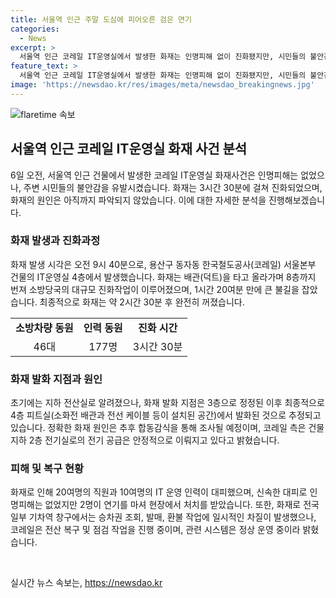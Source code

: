 ```yaml
---
title: 서울역 인근 주말 도심에 피어오른 검은 연기
categories:
  - News
excerpt: >
  서울역 인근 코레일 IT운영실에서 발생한 화재는 인명피해 없이 진화됐지만, 시민들의 불안감은 높아졌다. 30분 동안 번진 불길은 3시간 30분 동안 끝내진 뒤 완전히 꺼졌다. 화재로 20여명의 직원과 10여명의 IT운영 인력은 신속히 대피했지만, 2명은 연기를 마셔 치료 받았다. 이에 따른 열차 운행에도 일부 영향이 있었으나, 코레일은 전산 복구와 각종 조치를 통해 수습 중이라고 밝혔다.
feature_text: >
  서울역 인근 코레일 IT운영실에서 발생한 화재는 인명피해 없이 진화됐지만, 시민들의 불안감은 높아졌다. 30분 동안 번진 불길은 3시간 30분 동안 끝내진 뒤 완전히 꺼졌다. 화재로 20여명의 직원과 10여명의 IT운영 인력은 신속히 대피했지만, 2명은 연기를 마셔 치료 받았다. 이에 따른 열차 운행에도 일부 영향이 있었으나, 코레일은 전산 복구와 각종 조치를 통해 수습 중이라고 밝혔다.
image: 'https://newsdao.kr/res/images/meta/newsdao_breakingnews.jpg'
---
```


<p><img src="https://newsdao.kr/res/images/meta/newsdao_breakingnews.jpg" alt="flaretime 속보" /></p>

<h2 data-ke-size="size26">서울역 인근 코레일 IT운영실 화재 사건 분석</h2>

<p data-ke-size="size16">6일 오전, 서울역 인근 건물에서 발생한 코레일 IT운영실 화재사건은 인명피해는 없었으나, 주변 시민들의 불안감을 유발시켰습니다. 화재는 3시간 30분에 걸쳐 진화되었으며, 화재의 원인은 아직까지 파악되지 않았습니다. 이에 대한 자세한 분석을 진행해보겠습니다.</p>

<h3 data-ke-size="size21">화재 발생과 진화과정</h3>

<p data-ke-size="size16">화재 발생 시각은 오전 9시 40분으로, 용산구 동자동 한국철도공사(코레일) 서울본부 건물의 IT운영실 4층에서 발생했습니다. 화재는 배관(덕트)을 타고 올라가며 8층까지 번져 소방당국의 대규모 진화작업이 이루어졌으며, 1시간 20여분 만에 큰 불길을 잡았습니다. 최종적으로 화재는 약 2시간 30분 후 완전히 꺼졌습니다.</p>

<table>
    <tr>
        <td style="text-align: center; height: 17px;"><b>소방차량 동원</b></td>
        <td style="text-align: center; height: 17px;"><b>인력 동원</b></td>
        <td style="text-align: center; height: 17px;"><b>진화 시간</b></td>
    </tr>
    <tr>
        <td style="text-align: center; height: 17px;">46대</td>
        <td style="text-align: center; height: 17px;">177명</td>
        <td style="text-align: center; height: 17px;">3시간 30분</td>
    </tr>
</table>

<h3 data-ke-size="size21">화재 발화 지점과 원인</h3>

<p data-ke-size="size16">초기에는 지하 전산실로 알려졌으나, 화재 발화 지점은 3층으로 정정된 이후 최종적으로 4층 피트실(소화전 배관과 전선 케이블 등이 설치된 공간)에서 발화된 것으로 추정되고 있습니다. 정확한 화재 원인은 추후 합동감식을 통해 조사될 예정이며, 코레일 측은 건물 지하 2층 전기실로의 전기 공급은 안정적으로 이뤄지고 있다고 밝혔습니다.</p>

<h3 data-ke-size="size21">피해 및 복구 현황</h3>

<p data-ke-size="size16">화재로 인해 20여명의 직원과 10여명의 IT 운영 인력이 대피했으며, 신속한 대피로 인명피해는 없었지만 2명이 연기를 마셔 현장에서 처치를 받았습니다. 또한, 화재로 전국 일부 기차역 창구에서는 승차권 조회, 발매, 환불 작업에 일시적인 차질이 발생했으나, 코레일은 전산 복구 및 점검 작업을 진행 중이며, 관련 시스템은 정상 운영 중이라 밝혔습니다.</p>

<p data-ke-size="size16">&nbsp;</p>
실시간 뉴스 속보는, <a href="https://newsdao.kr" rel="dofollow">https://newsdao.kr</a>


